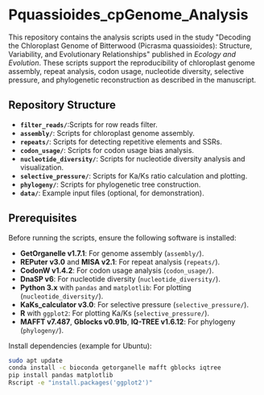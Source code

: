 # Pquassioides_cpGenome_Analysis

This repository contains the analysis scripts used in the study "Decoding the Chloroplast Genome of Bitterwood (Picrasma quassioides): Structure, Variability, and Evolutionary Relationships" published in *Ecology and Evolution*. These scripts support the reproducibility of chloroplast genome assembly, repeat analysis, codon usage, nucleotide diversity, selective pressure, and phylogenetic reconstruction as described in the manuscript.

## Repository Structure
- **`filter_reads/`**:Scripts for row reads filter.
- **`assembly/`**: Scripts for chloroplast genome assembly.
- **`repeats/`**: Scripts for detecting repetitive elements and SSRs.
- **`codon_usage/`**: Scripts for codon usage bias analysis.
- **`nucleotide_diversity/`**: Scripts for nucleotide diversity analysis and visualization.
- **`selective_pressure/`**: Scripts for Ka/Ks ratio calculation and plotting.
- **`phylogeny/`**: Scripts for phylogenetic tree construction.
- **`data/`**: Example input files (optional, for demonstration).

## Prerequisites
Before running the scripts, ensure the following software is installed:
- **GetOrganelle v1.7.1**: For genome assembly (`assembly/`).
- **REPuter v3.0** and **MISA v2.1**: For repeat analysis (`repeats/`).
- **CodonW v1.4.2**: For codon usage analysis (`codon_usage/`).
- **DnaSP v6**: For nucleotide diversity (`nucleotide_diversity/`).
- **Python 3.x** with `pandas` and `matplotlib`: For plotting (`nucleotide_diversity/`).
- **KaKs_calculator v3.0**: For selective pressure (`selective_pressure/`).
- **R** with `ggplot2`: For plotting Ka/Ks (`selective_pressure/`).
- **MAFFT v7.487**, **Gblocks v0.91b**, **IQ-TREE v1.6.12**: For phylogeny (`phylogeny/`).

Install dependencies (example for Ubuntu):
```bash
sudo apt update
conda install -c bioconda getorganelle mafft gblocks iqtree
pip install pandas matplotlib
Rscript -e "install.packages('ggplot2')"
